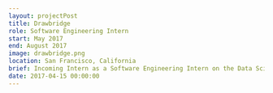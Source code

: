 ```yaml
---
layout: projectPost
title: Drawbridge
role: Software Engineering Intern
start: May 2017
end: August 2017
image: drawbridge.png
location: San Francisco, California
brief: Incoming Intern as a Software Engineering Intern on the Data Science Team
date: 2017-04-15 00:00:00
---
```

